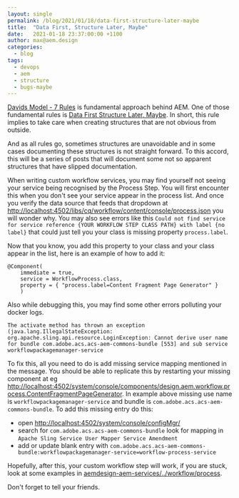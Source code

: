 ```yaml
---
layout: single
permalink: /blog/2021/01/18/data-first-structure-later-maybe
title:  "Data First, Structure Later, Maybe"
date:   2021-01-18 23:37:00:00 +1100
author: max@aem.design
categories:
  - blog
tags:
  - devops
  - aem
  - structure
  - bugs-maybe
---
```


[Davids Model - 7 Rules](/archive/davids-model) is fundamental approach behind AEM.
One of those fundamental rules is [Data First Structure Later, Maybe](/archive/davids-model#rule-1-data-first-structure-later-maybe).
In short, this rule implies to take care when creating structures that are not obvious from outside.

And as all rules go, sometimes structures are unavoidable and in some cases documenting these structures is not straight forward.
To this accord, this will be a series of posts that will document some not so apparent structures that have slipped documentation.

When writing custom workflow services, you may find yourself not seeing your service being recognised by the Process Step.
You will first encounter this when you don't see your service appear in the process list.
And once you verify the data source that feeds that dropdown at [http://localhost:4502/libs/cq/workflow/content/console/process.json](http://localhost:4502/libs/cq/workflow/content/console/process.json) you will wonder why.
You may also see errors like this `Could not find service for service reference {YOUR WORKFLOW STEP CLASS PATH} with label {no label}` that could just tell you your class is missing property `process.label`.

Now that you know, you add this property to your class and your class appear in the list, here is an example of how to add it:

```
@Component(
    immediate = true,
    service = WorkflowProcess.class,
    property = { "process.label=Content Fragment Page Generator" }
    )
```

Also while debugging this, you may find some other errors polluting your docker logs.

```
The activate method has thrown an exception (java.lang.IllegalStateException: org.apache.sling.api.resource.LoginException: Cannot derive user name for bundle com.adobe.acs.acs-aem-commons-bundle [553] and sub service workflowpackagemanager-service
```

To fix this, all you need to do is add missing service mapping mentioned in the message.
You should be able to replicate this by restarting your missing component at eg [http://localhost:4502/system/console/components/design.aem.workflow.process.ContentFragmentPageGenerator](http://localhost:4502/system/console/components/design.aem.workflow.process.ContentFragmentPageGenerator).
In example above missing use name is `workflowpackagemanager-service` and bundle is `com.adobe.acs.acs-aem-commons-bundle`.
To add this missing entry do this:

* open [http://localhost:4502/system/console/configMgr/](http://localhost:4502/system/console/configMgr/)
* search for `com.adobe.acs.acs-aem-commons-bundle` look for mapping in `Apache Sling Service User Mapper Service Amendment`
* add or update blank entry with `com.adobe.acs.acs-aem-commons-bundle:workflowpackagemanager-service=workflow-process-service`

Hopefully, after this, your custom workflow step will work, if you are stuck, look at some examples in [aemdesign-aem-services/../workflow/process](https://github.com/aem-design/aemdesign-aem-core/tree/develop/aemdesign-aem-services/src/main/java/design/aem/workflow/process).

Don't forget to tell your friends.
